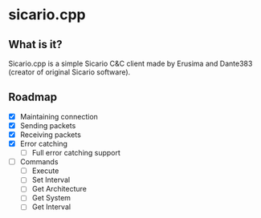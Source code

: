 # sicario.cpp

## What is it?

Sicario.cpp is a simple Sicario C&C client made by Erusima and Dante383 (creator of original Sicario software).

## Roadmap

- [X] Maintaining connection
- [X] Sending packets
- [X] Receiving packets
- [X] Error catching
    - [ ] Full error catching support
- [ ] Commands
	- [ ] Execute
	- [ ] Set Interval
	- [ ] Get Architecture
	- [ ] Get System
	- [ ] Get Interval
